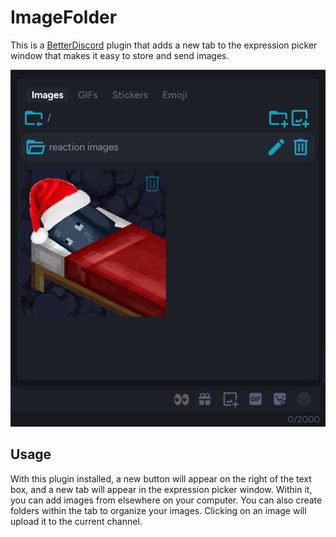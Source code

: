 # ImageFolder

This is a [BetterDiscord](https://betterdiscord.app/) plugin that adds a new tab to the expression picker window that makes it easy to store and send images.

![Preview](/images/preview.png)

## Usage

With this plugin installed, a new button will appear on the right of the text box, and a new tab will appear in the expression picker window. Within it, you can add images from elsewhere on your computer. You can also create folders within the tab to organize your images. Clicking on an image will upload it to the current channel.